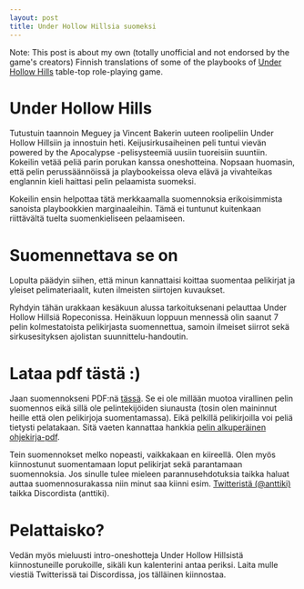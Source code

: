 ```yaml
---
layout: post
title: Under Hollow Hillsia suomeksi
---
```


Note: This post is about my own (totally unofficial and not endorsed by the game's creators) Finnish translations of some of the playbooks of [Under Hollow Hills](https://lumpley.games/under-hollow-hills/) table-top role-playing game. 

# Under Hollow Hills

Tutustuin taannoin Meguey ja Vincent Bakerin uuteen roolipeliin Under Hollow Hillsiin ja innostuin heti. 
Keijusirkusaiheinen peli tuntui vievän powered by the Apocalypse -pelisysteemiä uusiin tuoreisiin suuntiin.
Kokeilin vetää peliä parin porukan kanssa oneshotteina. Nopsaan huomasin, että pelin perussäännöissä ja playbookeissa
oleva elävä ja vivahteikas englannin kieli haittasi pelin pelaamista suomeksi. 

Kokeilin ensin helpottaa tätä merkkaamalla suomennoksia erikoisimmista sanoista playbookkien marginaaleihin. 
Tämä ei tuntunut kuitenkaan riittävältä tuelta suomenkieliseen pelaamiseen. 

# Suomennettava se on

Lopulta päädyin siihen, että minun kannattaisi koittaa suomentaa pelikirjat ja yleiset pelimateriaalit, kuten ilmeisten siirtojen kuvaukset.

Ryhdyin tähän urakkaan kesäkuun alussa tarkoituksenani pelauttaa Under Hollow Hillsiä Ropeconissa. 
Heinäkuun loppuun mennessä olin saanut 7 pelin kolmestatoista pelikirjasta suomennettua, samoin ilmeiset siirrot sekä 
sirkusesityksen ajolistan suunnittelu-handoutin.

# Lataa pdf tästä :) 

Jaan suomennokseni PDF:nä [tässä](/images/uhh-pelikirjat-siirrot-esityksen-ajolista.pdf). Se ei ole millään muotoa virallinen pelin suomennos eikä sillä ole pelintekijöiden siunausta (tosin olen maininnut heille että olen pelikirjoja suomentamassa). 
Eikä pelkillä pelikirjoilla voi peliä tietysti pelatakaan. Sitä vaeten kannattaa hankkia [pelin alkuperäinen ohjekirja-pdf](https://lumpley.games/under-hollow-hills/).

Tein suomennokset melko nopeasti, vaikkakaan en kiireellä. Olen myös kiinnostunut suomentamaan loput pelikirjat sekä parantamaan suomennoksia. 
Jos sinulle tulee mieleen parannusehdotuksia taikka haluat auttaa suomennosurakassa niin minut saa kiinni esim. [Twitteristä (@anttiki)](https://twitter.com/anttiki) taikka Discordista (anttiki).

# Pelattaisko?

Vedän myös mieluusti intro-oneshotteja Under Hollow Hillsistä kiinnostuneille porukoille, sikäli kun kalenterini antaa periksi. 
Laita mulle viestiä Twitterissä tai Discordissa, jos tälläinen kiinnostaa.
